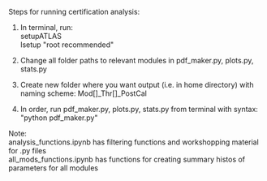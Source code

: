 Steps for running certification analysis:

1. In terminal, run: <br/>
setupATLAS <br/>
lsetup "root recommended"<br/>

2. Change all folder paths to relevant modules in pdf_maker.py, plots.py, stats.py<br/>

3. Create new folder where you want output (i.e. in home directory) with naming scheme: Mod[]_Thr[]_PostCal<br/>

4. In order, run pdf_maker.py, plots.py, stats.py from terminal with syntax: "python pdf_maker.py"

Note:<br/> analysis_functions.ipynb has filtering functions and workshopping material for .py files<br/>
all_mods_functions.ipynb has functions for creating summary histos of parameters for all modules
